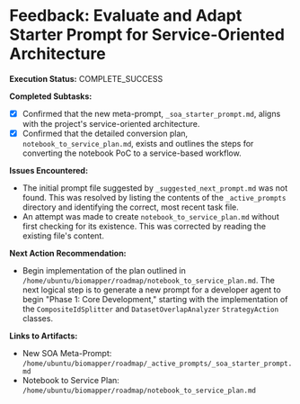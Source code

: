 # Feedback: Evaluate and Adapt Starter Prompt for Service-Oriented Architecture

**Execution Status:** COMPLETE_SUCCESS

**Completed Subtasks:**
- [X] Confirmed that the new meta-prompt, `_soa_starter_prompt.md`, aligns with the project's service-oriented architecture.
- [X] Confirmed that the detailed conversion plan, `notebook_to_service_plan.md`, exists and outlines the steps for converting the notebook PoC to a service-based workflow.

**Issues Encountered:**
- The initial prompt file suggested by `_suggested_next_prompt.md` was not found. This was resolved by listing the contents of the `_active_prompts` directory and identifying the correct, most recent task file.
- An attempt was made to create `notebook_to_service_plan.md` without first checking for its existence. This was corrected by reading the existing file's content.

**Next Action Recommendation:**
- Begin implementation of the plan outlined in `/home/ubuntu/biomapper/roadmap/notebook_to_service_plan.md`. The next logical step is to generate a new prompt for a developer agent to begin "Phase 1: Core Development," starting with the implementation of the `CompositeIdSplitter` and `DatasetOverlapAnalyzer` `StrategyAction` classes.

**Links to Artifacts:**
- New SOA Meta-Prompt: `/home/ubuntu/biomapper/roadmap/_active_prompts/_soa_starter_prompt.md`
- Notebook to Service Plan: `/home/ubuntu/biomapper/roadmap/notebook_to_service_plan.md`
